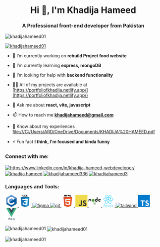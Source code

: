 <h1 align="center">Hi 👋, I'm Khadija Hameed</h1>
<h3 align="center">A Professional front-end developer from Pakistan</h3>

<p align="left"> <img src="https://komarev.com/ghpvc/?username=khadijahameed01&label=Profile%20views&color=0e75b6&style=flat" alt="khadijahameed01" /> </p>

<p align="left"> <a href="https://github.com/ryo-ma/github-profile-trophy"><img src="https://github-profile-trophy.vercel.app/?username=khadijahameed01" alt="khadijahameed01" /></a> </p>

- 🔭 I’m currently working on **rebuild Project food website**

- 🌱 I’m currently learning **express, mongoDB**

- 🤝 I’m looking for help with **backend functionality**

- 👨‍💻 All of my projects are available at [https://portfoliofkhadija.netlify.app/](https://portfoliofkhadija.netlify.app/)

- 💬 Ask me about **react, vite, javascript**

- 📫 How to reach me **khadijahameed@gmail.com**

- 📄 Know about my experiences [file:///C:/Users/ARD/OneDrive/Documents/KHADIJA%20HAMEED.pdf](file:///C:/Users/ARD/OneDrive/Documents/KHADIJA%20HAMEED.pdf)

- ⚡ Fun fact **I think, I'm focused and kinda funny**

<h3 align="left">Connect with me:</h3>
<p align="left">
<a href="https://linkedin.com/in/https://www.linkedin.com/in/khadija-hameed-webdeveloper/" target="blank"><img align="center" src="https://raw.githubusercontent.com/rahuldkjain/github-profile-readme-generator/master/src/images/icons/Social/linked-in-alt.svg" alt="https://www.linkedin.com/in/khadija-hameed-webdeveloper/" height="30" width="40" /></a>
<a href="https://fb.com/khadija hameed" target="blank"><img align="center" src="https://raw.githubusercontent.com/rahuldkjain/github-profile-readme-generator/master/src/images/icons/Social/facebook.svg" alt="khadija hameed" height="30" width="40" /></a>
<a href="https://instagram.com/khadijahameed336" target="blank"><img align="center" src="https://raw.githubusercontent.com/rahuldkjain/github-profile-readme-generator/master/src/images/icons/Social/instagram.svg" alt="khadijahameed336" height="30" width="40" /></a>
<a href="https://www.behance.net/khadijahameed3" target="blank"><img align="center" src="https://raw.githubusercontent.com/rahuldkjain/github-profile-readme-generator/master/src/images/icons/Social/behance.svg" alt="khadijahameed3" height="30" width="40" /></a>
</p>

<h3 align="left">Languages and Tools:</h3>
<p align="left"> <a href="https://www.cprogramming.com/" target="_blank" rel="noreferrer"> <img src="https://raw.githubusercontent.com/devicons/devicon/master/icons/c/c-original.svg" alt="c" width="40" height="40"/> </a> <a href="https://www.w3schools.com/css/" target="_blank" rel="noreferrer"> <img src="https://raw.githubusercontent.com/devicons/devicon/master/icons/css3/css3-original-wordmark.svg" alt="css3" width="40" height="40"/> </a> <a href="https://www.figma.com/" target="_blank" rel="noreferrer"> <img src="https://www.vectorlogo.zone/logos/figma/figma-icon.svg" alt="figma" width="40" height="40"/> </a> <a href="https://git-scm.com/" target="_blank" rel="noreferrer"> <img src="https://www.vectorlogo.zone/logos/git-scm/git-scm-icon.svg" alt="git" width="40" height="40"/> </a> <a href="https://www.w3.org/html/" target="_blank" rel="noreferrer"> <img src="https://raw.githubusercontent.com/devicons/devicon/master/icons/html5/html5-original-wordmark.svg" alt="html5" width="40" height="40"/> </a> <a href="https://developer.mozilla.org/en-US/docs/Web/JavaScript" target="_blank" rel="noreferrer"> <img src="https://raw.githubusercontent.com/devicons/devicon/master/icons/javascript/javascript-original.svg" alt="javascript" width="40" height="40"/> </a> <a href="https://nodejs.org" target="_blank" rel="noreferrer"> <img src="https://raw.githubusercontent.com/devicons/devicon/master/icons/nodejs/nodejs-original-wordmark.svg" alt="nodejs" width="40" height="40"/> </a> <a href="https://reactjs.org/" target="_blank" rel="noreferrer"> <img src="https://raw.githubusercontent.com/devicons/devicon/master/icons/react/react-original-wordmark.svg" alt="react" width="40" height="40"/> </a> <a href="https://tailwindcss.com/" target="_blank" rel="noreferrer"> <img src="https://www.vectorlogo.zone/logos/tailwindcss/tailwindcss-icon.svg" alt="tailwind" width="40" height="40"/> </a> <a href="https://www.typescriptlang.org/" target="_blank" rel="noreferrer"> <img src="https://raw.githubusercontent.com/devicons/devicon/master/icons/typescript/typescript-original.svg" alt="typescript" width="40" height="40"/> </a> <a href="https://vuejs.org/" target="_blank" rel="noreferrer"> <img src="https://raw.githubusercontent.com/devicons/devicon/master/icons/vuejs/vuejs-original-wordmark.svg" alt="vuejs" width="40" height="40"/> </a> </p>

<p><img align="left" src="https://github-readme-stats.vercel.app/api/top-langs?username=khadijahameed01&show_icons=true&locale=en&layout=compact" alt="khadijahameed01" /></p>

<p>&nbsp;<img align="center" src="https://github-readme-stats.vercel.app/api?username=khadijahameed01&show_icons=true&locale=en" alt="khadijahameed01" /></p>

<p><img align="center" src="https://github-readme-streak-stats.herokuapp.com/?user=khadijahameed01&" alt="khadijahameed01" /></p>
